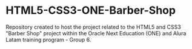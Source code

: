 # HTML5-CSS3-ONE-Barber-Shop
Repository created to host the project related to the HTML5 and CSS3 "Barber Shop" project within the Oracle Next Education (ONE) and Alura Latam training program - Group 6.
